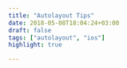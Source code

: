 ```yaml
---
title: "Autolayout Tips"
date: 2018-05-08T18:04:24+03:00
draft: false
tags: ["autolayout", "ios"]
highlight: true

---
```

